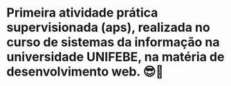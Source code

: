 # Primeira atividade prática supervisionada (aps), realizada no curso de sistemas da informação na universidade UNIFEBE, na matéria de desenvolvimento web. 😎🤝
